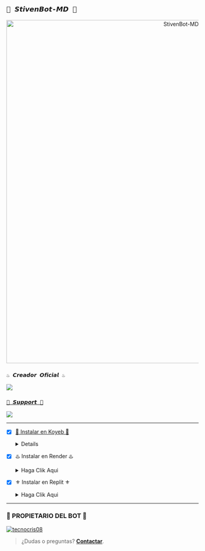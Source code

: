 ## `🌌 𝙎𝙩𝙞𝙫𝙚𝙣𝘽𝙤𝙩-𝙈𝘿 🌌` 
<p align="center">
<img src="https://i.postimg.cc/RFMgMHV9/b554f657cecdb9add03af656908d9fab.jpg" alt="StivenBot-MD" width="900"/>
</p>

### `♨️ 𝘾𝙧𝙚𝙖𝙙𝙤𝙧 𝙊𝙛𝙞𝙘𝙞𝙖𝙡 ♨️`
<a href="https://api.whatsapp.com/send/?phone=573148624888&text=/estado&type=phone_number&app_absent=0" target="blank"><img src="https://img.shields.io/badge/𝘾𝙧𝙚𝙖𝙙𝙤𝙧-25D366?style=for-the-badge&logo=whatsapp&logoColor=white" />


### `🥏 𝙎𝙪𝙥𝙥𝙤𝙧𝙩 🥏`
<a href="https://api.whatsapp.com/send/?phone=573148624888&text=/estado&type=phone_number&app_absent=0" target="blank"><img src="https://img.shields.io/badge/𝙎𝙤𝙥𝙤𝙧𝙩𝙚_𝘽𝙤𝙩𝙨-25D366?style=for-the-badge&logo=whatsapp&logoColor=white" />

-----
- [x] 🍁 Instalar en Koyeb 🍁 <details><summary>Haga Clik Aqui</summary><[![Koyeb Bot](https://www.koyeb.com/static/images/deploy/button.svg)](https://app.koyeb.com/deploy?type=git&repository=https://github.com/tecnocris08/StivenBot-MD&branch=master&name=StivenBot-MD)></details>


- [x] ♨️ Instalar en Render ♨️ <details><summary>Haga Clik Aqui</summary><[![Deploy to Render](https://render.com/images/deploy-to-render-button.svg)](https://dashboard.render.com/blueprint/new?repo=https%3A%2F%2Fgithub.com%2tecnocris08%2FStivenBot-MD)></details>


- [x] ⚜️ Instalar en Replit ⚜️ <details><summary>Haga Clik Aqui</summary><[![Run Repl.it](https://repl.it/badge/github/tecnocris08/StivenBot-MD)](https://replit/github/tecnocris08/StivenBot-MD)></details>
-----

### 👑 PROPIETARIO DEL BOT 👑 
[![tecnocris08](https://github.com/tecnocris08.png?size=300)](https://github.com/tecnocris08) 
> ¿Dudas o preguntas? **[Contactar](https://wa.me/573148624888)**.
>
